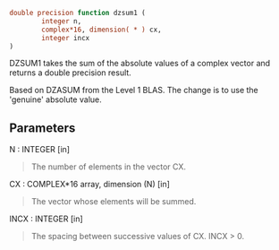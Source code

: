 ```fortran
double precision function dzsum1 (
		integer n,
		complex*16, dimension( * ) cx,
		integer incx
)
```

DZSUM1 takes the sum of the absolute values of a complex
vector and returns a double precision result.

Based on DZASUM from the Level 1 BLAS.
The change is to use the 'genuine' absolute value.

## Parameters
N : INTEGER [in]
> The number of elements in the vector CX.

CX : COMPLEX*16 array, dimension (N) [in]
> The vector whose elements will be summed.

INCX : INTEGER [in]
> The spacing between successive values of CX.  INCX > 0.
